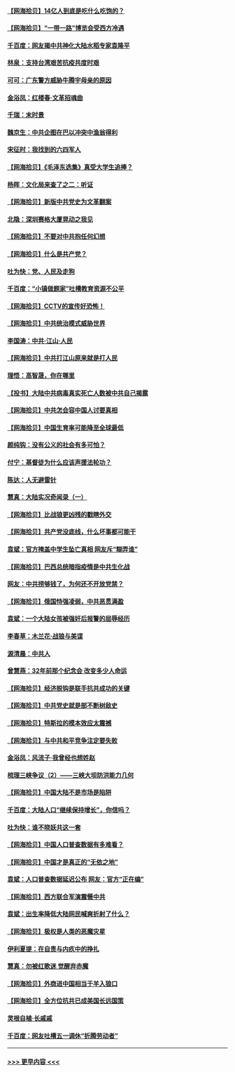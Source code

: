 #### [【网海拾贝】14亿人到底是吃什么吃饱的？](../pages/nsc993/n12974125.md?t=05252252) 
#### [【网海拾贝】“一带一路”博览会受西方冷遇](../pages/nsc993/n12971787.md?t=05252252) 
#### [千百度：网友揭中共神化大陆水稻专家袁隆平](../pages/nsc993/n12971733.md?t=05252252) 
#### [林泉：支持台湾艰苦抗疫共度时艰](../pages/nsc993/n12971350.md?t=05252252) 
#### [可可：广东警方威胁牛腾宇母亲的原因](../pages/nsc993/n12971100.md?t=05252252) 
#### [金浴凤：红楼春·文革招魂曲](../pages/nsc993/n12970354.md?t=05252252) 
#### [千瑞：末时景](../pages/nsc993/n12970337.md?t=05252252) 
#### [魏京生：中共企图在巴以冲突中渔翁得利](../pages/nsc993/n12970286.md?t=05252252) 
#### [宋征时：我找到的六四军人](../pages/nsc993/n12970213.md?t=05252252) 
#### [【网海拾贝】《毛泽东选集》真受大学生追捧？](../pages/nsc993/n12968779.md?t=05252252) 
#### [杨晖：文化局来查了之二：听证](../pages/nsc993/n12966528.md?t=05252252) 
#### [【网海拾贝】新版中共党史为文革翻案](../pages/nsc993/n12967526.md?t=05252252) 
#### [北隐：深圳赛格大厦晃动之我见](../pages/nsc993/n12967393.md?t=05252252) 
#### [【网海拾贝】不要对中共抱任何幻想](../pages/nsc993/n12965222.md?t=05252252) 
#### [【网海拾贝】什么是共产党？](../pages/nsc993/n12962781.md?t=05252252) 
#### [吐为快：党、人民及走狗](../pages/nsc993/n12962747.md?t=05252252) 
#### [千百度：“小镇做题家”吐槽教育资源不公平](../pages/nsc993/n12962705.md?t=05252252) 
#### [【网海拾贝】CCTV的宣传好恐怖！](../pages/nsc993/n12959984.md?t=05252252) 
#### [【网海拾贝】中共统治模式威胁世界](../pages/nsc993/n12957622.md?t=05252252) 
#### [李国涛：中共‧江山‧人民](../pages/nsc993/n12957502.md?t=05252252) 
#### [【网海拾贝】中共打江山原来就是打人民](../pages/nsc993/n12954345.md?t=05252252) 
#### [理悟：高智晟，你在哪里](../pages/nsc993/n12953115.md?t=05252252) 
#### [【投书】大陆中共病毒真实死亡人数被中共自己揭露](../pages/nsc993/n12953050.md?t=05252252) 
#### [【网海拾贝】中共怎会容中国人讨要真相](../pages/nsc993/n12952161.md?t=05252252) 
#### [【网海拾贝】中国生育率可能降至全球最低](../pages/nsc993/n12948793.md?t=05252252) 
#### [颜纯钩：没有公义的社会有多可怕？](../pages/nsc993/n12947626.md?t=05252252) 
#### [付宁：基督徒为什么应该声援法轮功？](../pages/nsc993/n12947233.md?t=05252252) 
#### [陈达：人无避雷针](../pages/nsc993/n12947098.md?t=05252252) 
#### [慧真：大陆实况奇闻录（一）](../pages/nsc993/n12945811.md?t=05252252) 
#### [【网海拾贝】比战狼更凶残的戳瞎外交](../pages/nsc993/n12945717.md?t=05252252) 
#### [【网海拾贝】共产党没底线，什么坏事都可能干](../pages/nsc993/n12942090.md?t=05252252) 
#### [袁斌：官方掩盖中学生坠亡真相 网友斥“糊弄谁”](../pages/nsc993/n12942029.md?t=05252252) 
#### [【网海拾贝】巴西总统暗指疫情是中共生化战](../pages/nsc993/n12938999.md?t=05252252) 
#### [网友：中共捞够钱了，为何还不开放党禁？](../pages/nsc993/n12938952.md?t=05252252) 
#### [【网海拾贝】俄国恃强凌弱，中共恶贯满盈](../pages/nsc993/n12936626.md?t=05252252) 
#### [袁斌：一个大陆女孩被强奸后报警的屈辱经历](../pages/nsc993/n12936547.md?t=05252252) 
#### [李春草：木兰花·战狼与美谍](../pages/nsc993/n12935995.md?t=05252252) 
#### [源清晨：中共人](../pages/nsc993/n12935589.md?t=05252252) 
#### [曾慧燕：32年前那个纪念会 改变多少人命运](../pages/nsc993/n12934233.md?t=05252252) 
#### [【网海拾贝】经济脱钩是联手抗共成功的关键](../pages/nsc993/n12934176.md?t=05252252) 
#### [【网海拾贝】中共党史就是部不断树敌史](../pages/nsc993/n12932844.md?t=05252252) 
#### [【网海拾贝】特斯拉的模本效应太震撼](../pages/nsc993/n12925626.md?t=05252252) 
#### [【网海拾贝】与中共和平竞争注定要失败](../pages/nsc993/n12923326.md?t=05252252) 
#### [金浴凤：风流子‧我曾经也想姓赵](../pages/nsc993/n12920911.md?t=05252252) 
#### [梳理三峡争议（2）——三峡大坝防洪能力几何](../pages/nsc993/n12920173.md?t=05252252) 
#### [【网海拾贝】中国大陆不是市场是陷阱](../pages/nsc993/n12920143.md?t=05252252) 
#### [千百度：大陆人口“继续保持增长”，你信吗？](../pages/nsc993/n12918946.md?t=05252252) 
#### [吐为快：谁不晓妖共这一套](../pages/nsc993/n12918941.md?t=05252252) 
#### [【网海拾贝】中国人口普查数据有多难看？](../pages/nsc993/n12917822.md?t=05252252) 
#### [【网海拾贝】中国才是真正的“无依之地”](../pages/nsc993/n12915845.md?t=05252252) 
#### [袁斌：人口普查数据延迟公布 网友：官方“正在编”](../pages/nsc993/n12915748.md?t=05252252) 
#### [【网海拾贝】西方联合军演震慑中共](../pages/nsc993/n12913466.md?t=05252252) 
#### [袁斌：出生率降低大陆网民喊爽折射了什么？](../pages/nsc993/n12913365.md?t=05252252) 
#### [【网海拾贝】极权是人类的恶魔灾星](../pages/nsc993/n12910697.md?t=05252252) 
#### [伊利夏提：在自责与内疚中的挣扎](../pages/nsc993/n12910493.md?t=05252252) 
#### [慧真：勿被红歌迷 觉醒弃赤魔](../pages/nsc993/n12910485.md?t=05252252) 
#### [【网海拾贝】外商进中国相当于羊入狼口](../pages/nsc993/n12908274.md?t=05252252) 
#### [【网海拾贝】全方位抗共已成美国长远国策](../pages/nsc993/n12906878.md?t=05252252) 
#### [灵根自植‧长戚戚](../pages/nsc993/n12905585.md?t=05252252) 
#### [千百度：网友吐槽五一调休“折腾劳动者”](../pages/nsc993/n12905934.md?t=05252252) 

----
#### [ >>> 更早内容 <<< ](../indexes/nsc993-earlier.md)
